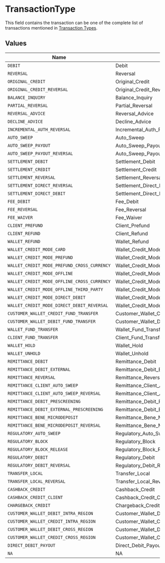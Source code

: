 # TransactionType

This field contains the transaction can be one of the complete list of transactions mentioned in [Transaction Types](doc:transactions#transaction-types).


## Values

| Name                                        | Value                                       |
| ------------------------------------------- | ------------------------------------------- |
| `DEBIT`                                     | Debit                                       |
| `REVERSAL`                                  | Reversal                                    |
| `ORIGINAL_CREDIT`                           | Original_Credit                             |
| `ORIGINAL_CREDIT_REVERSAL`                  | Original_Credit_Reversal                    |
| `BALANCE_INQUIRY`                           | Balance_Inquiry                             |
| `PARTIAL_REVERSAL`                          | Partial_Reversal                            |
| `REVERSAL_ADVICE`                           | Reversal_Advice                             |
| `DECLINE_ADVICE`                            | Decline_Advice                              |
| `INCREMENTAL_AUTH_REVERSAL`                 | Incremental_Auth_Reversal                   |
| `AUTO_SWEEP`                                | Auto_Sweep                                  |
| `AUTO_SWEEP_PAYOUT`                         | Auto_Sweep_Payout                           |
| `AUTO_SWEEP_PAYOUT_REVERSAL`                | Auto_Sweep_Payout_Reversal                  |
| `SETTLEMENT_DEBIT`                          | Settlement_Debit                            |
| `SETTLEMENT_CREDIT`                         | Settlement_Credit                           |
| `SETTLEMENT_REVERSAL`                       | Settlement_Reversal                         |
| `SETTLEMENT_DIRECT_REVERSAL`                | Settlement_Direct_Reversal                  |
| `SETTLEMENT_DIRECT_DEBIT`                   | Settlement_Direct_Debit                     |
| `FEE_DEBIT`                                 | Fee_Debit                                   |
| `FEE_REVERSAL`                              | Fee_Reversal                                |
| `FEE_WAIVER`                                | Fee_Waiver                                  |
| `CLIENT_PREFUND`                            | Client_Prefund                              |
| `CLIENT_REFUND`                             | Client_Refund                               |
| `WALLET_REFUND`                             | Wallet_Refund                               |
| `WALLET_CREDIT_MODE_CARD`                   | Wallet_Credit_Mode_Card                     |
| `WALLET_CREDIT_MODE_PREFUND`                | Wallet_Credit_Mode_Prefund                  |
| `WALLET_CREDIT_MODE_PREFUND_CROSS_CURRENCY` | Wallet_Credit_Mode_Prefund_Cross_Currency   |
| `WALLET_CREDIT_MODE_OFFLINE`                | Wallet_Credit_Mode_Offline                  |
| `WALLET_CREDIT_MODE_OFFLINE_CROSS_CURRENCY` | Wallet_Credit_Mode_Offline_Cross_Currency   |
| `WALLET_CREDIT_MODE_OFFLINE_THIRD_PARTY`    | Wallet_Credit_Mode_Offline_ThirdParty       |
| `WALLET_CREDIT_MODE_DIRECT_DEBIT`           | Wallet_Credit_Mode_Direct_Debit             |
| `WALLET_CREDIT_MODE_DIRECT_DEBIT_REVERSAL`  | Wallet_Credit_Mode_Direct_Debit_Reversal    |
| `CUSTOMER_WALLET_CREDIT_FUND_TRANSFER`      | Customer_Wallet_Credit_Fund_Transfer        |
| `CUSTOMER_WALLET_DEBIT_FUND_TRANSFER`       | Customer_Wallet_Debit_Fund_Transfer         |
| `WALLET_FUND_TRANSFER`                      | Wallet_Fund_Transfer                        |
| `CLIENT_FUND_TRANSFER`                      | Client_Fund_Transfer                        |
| `WALLET_HOLD`                               | Wallet_Hold                                 |
| `WALLET_UNHOLD`                             | Wallet_Unhold                               |
| `REMITTANCE_DEBIT`                          | Remittance_Debit                            |
| `REMITTANCE_DEBIT_EXTERNAL`                 | Remittance_Debit_External                   |
| `REMITTANCE_REVERSAL`                       | Remittance_Reversal                         |
| `REMITTANCE_CLIENT_AUTO_SWEEP`              | Remittance_Client_Auto_Sweep                |
| `REMITTANCE_CLIENT_AUTO_SWEEP_REVERSAL`     | Remittance_Client_Auto_Sweep_Reversal       |
| `REMITTANCE_DEBIT_PRESCREENING`             | Remittance_Debit_Prescreening               |
| `REMITTANCE_DEBIT_EXTERNAL_PRESCREENING`    | Remittance_Debit_External_Prescreening      |
| `REMITTANCE_BENE_MICRODEPOSIT`              | Remittance_Bene_Microdeposit                |
| `REMITTANCE_BENE_MICRODEPOSIT_REVERSAL`     | Remittance_Bene_Microdeposit_Reversal       |
| `REGULATORY_AUTO_SWEEP`                     | Regulatory_Auto_Sweep                       |
| `REGULATORY_BLOCK`                          | Regulatory_Block                            |
| `REGULATORY_BLOCK_RELEASE`                  | Regulatory_Block_Release                    |
| `REGULATORY_DEBIT`                          | Regulatory_Debit                            |
| `REGULATORY_DEBIT_REVERSAL`                 | Regulatory_Debit_Reversal                   |
| `TRANSFER_LOCAL`                            | Transfer_Local                              |
| `TRANSFER_LOCAL_REVERSAL`                   | Transfer_Local_Reversal                     |
| `CASHBACK_CREDIT`                           | Cashback_Credit                             |
| `CASHBACK_CREDIT_CLIENT`                    | Cashback_Credit_Client                      |
| `CHARGEBACK_CREDIT`                         | Chargeback_Credit                           |
| `CUSTOMER_WALLET_DEBIT_INTRA_REGION`        | Customer_Wallet_Debit_Intra_Region          |
| `CUSTOMER_WALLET_CREDIT_INTRA_REGION`       | Customer_Wallet_Credit_Intra_Region         |
| `CUSTOMER_WALLET_DEBIT_CROSS_REGION`        | Customer_Wallet_Debit_Cross_Region          |
| `CUSTOMER_WALLET_CREDIT_CROSS_REGION`       | Customer_Wallet_Credit_Cross_Region         |
| `DIRECT_DEBIT_PAYOUT`                       | Direct_Debit_Payout                         |
| `NA`                                        | NA                                          |